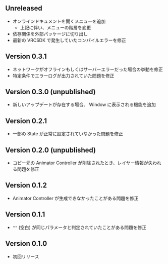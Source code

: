 ## Unreleased

-   オンラインドキュメントを開くメニューを追加
    -   上記に伴い、メニューの階層を変更
-   依存関係を外部パッケージに切り出し
-   最新の VRCSDK で発生していたコンパイルエラーを修正

## Version 0.3.1

-   ネットワークがオフラインもしくはサーバーエラーだった場合の挙動を修正
-   特定条件でエラーログが出力されていた問題を修正

## Version 0.3.0 (unpublished)

-   新しいアップデートが存在する場合、 Window に表示される機能を追加

## Version 0.2.1

-   一部の State が正常に設定されていなかった問題を修正

## Version 0.2.0 (unpublished)

-   コピー元の Animator Controller が削除されたとき、レイヤー情報が失われる問題を修正

## Version 0.1.2

-   Animator Controller が生成できなかったことがある問題を修正

## Version 0.1.1

-   `""` (空白) が同じパラメータと判定されていたことがある問題を修正

## Version 0.1.0

-   初回リリース

